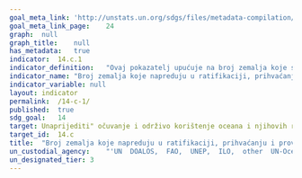 ```yaml
---
goal_meta_link:	'http://unstats.un.org/sdgs/files/metadata-compilation/Metadata-Goal-14.pdf'
goal_meta_link_page:	24
graph:	null
graph_title:	null
has_metadata:	true
indicator:	14.c.1
indicator_definition:	"Ovaj pokazatelj upućuje na broj zemalja koje su ratificirale Konvenciju o pomorskom radu u MOR-u iz 2006. godine. Međunarodne konvencije OOR-a su pravno obvezujući međunarodni ugovori sastavljeni od strane sastavnica ILO-a (vlada, poslodavci i radnici) i postavlja osnovna načela i prava na radu. Konvencija o pomorskom radu MOR-a (MLC) jedinstvena je, koherentna mjera koja u najvećoj mogućoj mjeri utjelovljuje sve najnovije standarde postojećih međunarodnih konvencija i preporuka o radu pomorstva, kao i temeljna načela koja se nalaze u drugim međunarodnim konvencijama o radu."
indicator_name:	"Broj zemalja koje napreduju u ratifikaciji, prihvaćanju i provedbi pravnih, političkih i institucionalnih okvira, instrumenata vezanih uz ocean koji provode međunarodno pravo, što se odražava u Konvenciji Ujedinjenih naroda o pravu mora, radi očuvanja i održivog korištenja oceana i njihovih resursa."
indicator_variable:	null
layout:	indicator
permalink:	/14-c-1/
published:	true
sdg_goal:	14
target:	Unaprijediti" očuvanje i održivo korištenje oceana i njihovih resursa primjenom zakona koji se odražava u Konvenciji Ujedinjenih naroda o pravu mora, kojim se osigurava pravni okvir za očuvanje i održivo korištenje oceana i njihovih resursa, kako je navedeno u stavku 158 " Budućnost koju želimo "
target_id:	14.c
title:	"Broj zemalja koje napreduju u ratifikaciji, prihvaćanju i provedbi pravnih, političkih i institucionalnih okvira, instrumenata vezanih uz ocean koji provode međunarodno pravo, što se odražava u Konvenciji Ujedinjenih naroda o pravu mora, radi očuvanja i održivog korištenja oceana i njihovih resursa"
un_custodial_agency:	"'UN  DOALOS,  FAO,  UNEP,  ILO,  other  UN-Oceans  agencies'"
un_designated_tier:	3
---
```

